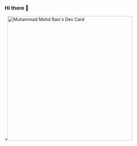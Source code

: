 

### Hi there 👋

<!--
**muhadmr/muhadmr** is a ✨ _special_ ✨ repository because its `README.md` (this file) appears on your GitHub profile.

Here are some ideas to get you started:

- 🔭 I’m currently working on ...
- 🌱 I’m currently learning ...
- 👯 I’m looking to collaborate on ...
- 🤔 I’m looking for help with ...
- 💬 Ask me about ...
- 📫 How to reach me: ...
- 😄 Pronouns: ...
- ⚡ Fun fact: ...
-->
+<a href="https://app.daily.dev/muhadmr"><img src="https://api.daily.dev/devcards/13f9c43cde1f4630bd089a4caf08685c.png?r=xkp" width="400" alt="Muhammad Mohd Rais's Dev Card"/></a>
